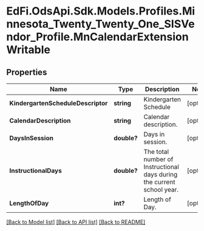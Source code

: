 # EdFi.OdsApi.Sdk.Models.Profiles.Minnesota_Twenty_Twenty_One_SISVendor_Profile.MnCalendarExtensionWritable
## Properties

Name | Type | Description | Notes
------------ | ------------- | ------------- | -------------
**KindergartenScheduleDescriptor** | **string** | Kindergarten Schedule | [optional] 
**CalendarDescription** | **string** | Calendar description. | [optional] 
**DaysInSession** | **double?** | Days in session. | [optional] 
**InstructionalDays** | **double?** | The total number of Instructional days during the current school year. | [optional] 
**LengthOfDay** | **int?** | Length of Day. | [optional] 

[[Back to Model list]](../README.md#documentation-for-models) [[Back to API list]](../README.md#documentation-for-api-endpoints) [[Back to README]](../README.md)

